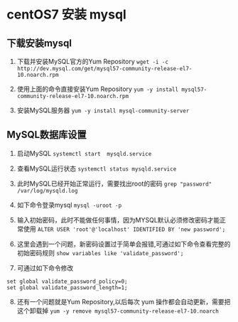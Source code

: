 # centOS7 安装 mysql
## 下载安装mysql

1. 下载并安装MySQL官方的Yum Repository
`wget -i -c http://dev.mysql.com/get/mysql57-community-release-el7-10.noarch.rpm`

2. 使用上面的命令直接安装Yum Repository
`yum -y install mysql57-community-release-el7-10.noarch.rpm`

3. 安装MySQL服务器
`yum -y install mysql-community-server`

## MySQL数据库设置 

1. 启动MySQL
`systemctl start  mysqld.service`

2. 查看MySQL运行状态
`systemctl status mysqld.service`

3. 此时MySQL已经开始正常运行，需要找出root的密码
`grep "password" /var/log/mysqld.log`

4. 如下命令登录mysql
`mysql -uroot -p`

5. 输入初始密码，此时不能做任何事情，因为MYSQL默认必须修改密码才能正常使用
`ALTER USER 'root'@'localhost' IDENTIFIED BY 'new password';`

6. 这里会遇到一个问题，新密码设置过于简单会报错,可通过如下命令查看完整的初始密码规则
`show variables like 'validate_password';`

7. 可通过如下命令修改
```
set global validate_password_policy=0;
set global validate_password_length=1;
```

8. 还有一个问题就是Yum Repository,以后每次 yum 操作都会自动更新，需要把这个卸载掉
`yum -y remove mysql57-community-release-el7-10.noarch`
